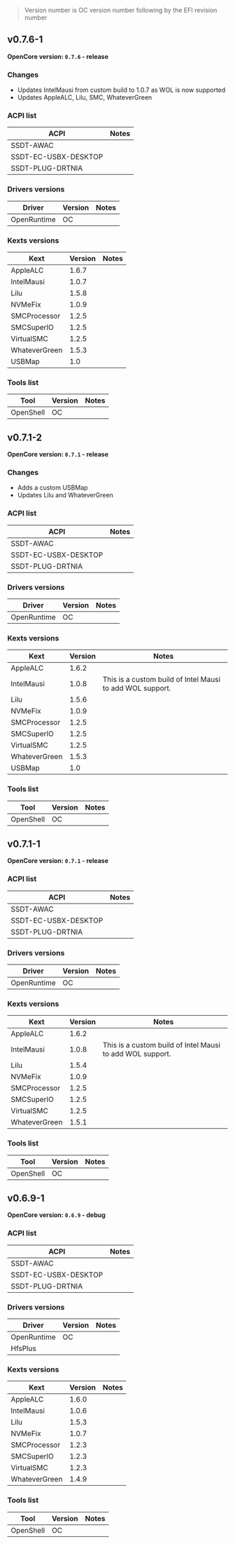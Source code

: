 > Version number is OC version number following by the EFI revision number

## v0.7.6-1

**OpenCore version: `0.7.6` - release**

### Changes

* Updates IntelMausi from custom build to 1.0.7 as WOL is now supported
* Updates AppleALC, Lilu, SMC, WhateverGreen



### ACPI list

| ACPI                 | Notes |
| -------------------- | ----- |
| SSDT-AWAC            |       |
| SSDT-EC-USBX-DESKTOP |       |
| SSDT-PLUG-DRTNIA     |       |



### Drivers versions

| Driver      | Version | Notes |
| ----------- | ------- | ----- |
| OpenRuntime | OC      |       |



### Kexts versions

| Kext          | Version | Notes |
| ------------- | ------- | ----- |
| AppleALC      | 1.6.7   |       |
| IntelMausi    | 1.0.7   |       |
| Lilu          | 1.5.8   |       |
| NVMeFix       | 1.0.9   |       |
| SMCProcessor  | 1.2.5   |       |
| SMCSuperIO    | 1.2.5   |       |
| VirtualSMC    | 1.2.5   |       |
| WhateverGreen | 1.5.3   |       |
| USBMap        | 1.0     |       |



### Tools list

| Tool      | Version | Notes |
| --------- | ------- | ----- |
| OpenShell | OC      |       |



## v0.7.1-2

**OpenCore version: `0.7.1` - release**

### Changes

* Adds a custom USBMap
* Updates Lilu and WhateverGreen



### ACPI list

| ACPI                 | Notes |
| -------------------- | ----- |
| SSDT-AWAC            |       |
| SSDT-EC-USBX-DESKTOP |       |
| SSDT-PLUG-DRTNIA     |       |



### Drivers versions

| Driver      | Version | Notes |
| ----------- | ------- | ----- |
| OpenRuntime | OC      |       |



### Kexts versions

| Kext          | Version | Notes                                                     |
| ------------- | ------- | --------------------------------------------------------- |
| AppleALC      | 1.6.2   |                                                           |
| IntelMausi    | 1.0.8   | This is a custom build of Intel Mausi to add WOL support. |
| Lilu          | 1.5.6   |                                                           |
| NVMeFix       | 1.0.9   |                                                           |
| SMCProcessor  | 1.2.5   |                                                           |
| SMCSuperIO    | 1.2.5   |                                                           |
| VirtualSMC    | 1.2.5   |                                                           |
| WhateverGreen | 1.5.3   |                                                           |
| USBMap        | 1.0     |                                                           |



### Tools list

| Tool      | Version | Notes |
| --------- | ------- | ----- |
| OpenShell | OC      |       |



## v0.7.1-1

**OpenCore version: `0.7.1` - release**


### ACPI list

| ACPI                 | Notes |
| -------------------- | ----- |
| SSDT-AWAC            |       |
| SSDT-EC-USBX-DESKTOP |       |
| SSDT-PLUG-DRTNIA     |       |



### Drivers versions

| Driver      | Version | Notes |
| ----------- | ------- | ----- |
| OpenRuntime | OC      |       |



### Kexts versions

| Kext          | Version | Notes                                                     |
| ------------- | ------- | --------------------------------------------------------- |
| AppleALC      | 1.6.2   |                                                           |
| IntelMausi    | 1.0.8   | This is a custom build of Intel Mausi to add WOL support. |
| Lilu          | 1.5.4   |                                                           |
| NVMeFix       | 1.0.9   |                                                           |
| SMCProcessor  | 1.2.5   |                                                           |
| SMCSuperIO    | 1.2.5   |                                                           |
| VirtualSMC    | 1.2.5   |                                                           |
| WhateverGreen | 1.5.1   |                                                           |



### Tools list

| Tool      | Version | Notes |
| --------- | ------- | ----- |
| OpenShell | OC      |       |



## v0.6.9-1

**OpenCore version: `0.6.9` - debug**


### ACPI list

| ACPI                 | Notes |
| -------------------- | ----- |
| SSDT-AWAC            |       |
| SSDT-EC-USBX-DESKTOP |       |
| SSDT-PLUG-DRTNIA     |       |



### Drivers versions

| Driver      | Version | Notes |
| ----------- | ------- | ----- |
| OpenRuntime | OC      |       |
| HfsPlus     |         |       |



### Kexts versions

| Kext          | Version | Notes |
| ------------- | ------- | ----- |
| AppleALC      | 1.6.0   |       |
| IntelMausi    | 1.0.6   |       |
| Lilu          | 1.5.3   |       |
| NVMeFix       | 1.0.7   |       |
| SMCProcessor  | 1.2.3   |       |
| SMCSuperIO    | 1.2.3   |       |
| VirtualSMC    | 1.2.3   |       |
| WhateverGreen | 1.4.9   |       |



### Tools list

| Tool      | Version | Notes |
| --------- | ------- | ----- |
| OpenShell | OC      |       |